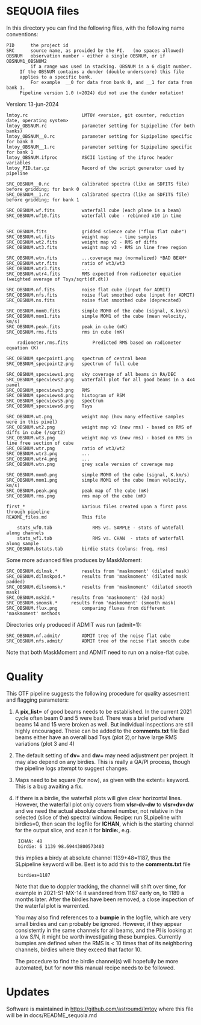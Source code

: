 # SEQUOIA files

In this directory you can find the following files, with the following name conventions:

    PID      the project id
    SRC      source name, as provided by the PI.   (no spaces allowed)
    OBSNUM   observation number - either a single OBSNUM, or if OBSNUM1_OBSNUM2
             if a range was used in stacking. OBSNUM is a 6 digit number.
	     If the OBSNUM contains a dunder (double underscore) this file
	     applies to a specific bank.
             For example  __0 for data from bank 0, and __1 for data from bank 1.
	     Pipeline version 1.0 (<2024) did not use the dunder notation!
        
Version:  13-jun-2024

	lmtoy.rc                    LMTOY <version, git counter, reduction date, operating system>
	lmtoy_OBSNUM.rc             parameter setting for SLpipeline (for both banks)
	lmtoy_OBSNUM__0.rc          parameter setting for SLpipeline specific for bank 0
	lmtoy_OBSNUM__1.rc          parameter setting for SLpipeline specific for bank 1
	lmtoy_OBSNUM.ifproc         ASCII listing of the ifproc header variables
	lmtoy_PID.tar.gz            Record of the script generator used by pipeline

	SRC_OBSNUM__0.nc            calibrated spectra (like an SDFITS file) before gridding; for bank 0
	SRC_OBSNUM__1.nc            calibrated spectra (like an SDFITS file) before gridding; for bank 1

	SRC_OBSNUM.wf.fits          waterfall cube (each plane is a beam)
	SRC_OBSNUM.wf10.fits        waterfall cube - rebinned x10 in time
	

	SRC_OBSNUM.fits             gridded science cube ("flux flat cube")
	SRC_OBSNUM.wt.fits          weight map    - time samples
	SRC_OBSNUM.wt2.fits         weight map v2 - RMS of diffs
	SRC_OBSNUM.wt3.fits         weight map v3 - RMS in line free region

	SRC_OBSNUM.wtn.fits         ...coverage map (normalized) *BAD BEAM*
	SRC_OBSNUM.wtr.fits         ratio of wt3/wt3
	SRC_OBSNUM.wtr3.fits        ...
	SRC_OBSNUM.wtr4.fits        RMS expected from radiometer equation (weighted average of Tsys/sqrt(df.dt))
	
	SRC_OBSNUM.nf.fits          noise flat cube (input for ADMIT)
	SRC_OBSNUM.nfs.fits         noise flat smoothed cube (input for ADMIT)
	SRC_OBSNUM.ns.fits          noise flat smoothed cube (deprecated)

	SRC_OBSNUM.mom0.fits        simple MOM0 of the cube (signal, K.km/s)
	SRC_OBSNUM.mom1.fits        simple MOM1 of the cube (mean velocity, km/s)
	SRC_OBSNUM.peak.fits        peak in cube (mK)
	SRC_OBSNUM.rms.fits         rms in cube (mK)

        radiometer.rms.fits         Predicted RMS based on radiometer equation (K)
	
	SRC_OBSNUM_specpoint1.png   spectrum of central beam
	SRC_OBSNUM_specpoint2.png   spectrum of full cube

	SRC_OBSNUM_specviews1.png   sky coverage of all beams in RA/DEC
	SRC_OBSNUM_specviews2.png   waterfall plot for all good beams in a 4x4 panel
	SRC_OBSNUM_specviews3.png   RMS
	SRC_OBSNUM_specviews4.png   histogram of RSM
	SRC_OBSNUM_specviews5.png   spectrum 
	SRC_OBSNUM_specviews6.png   Tsys
	
	SRC_OBSNUM.wt.png           weight map (how many effective samples were in this pixel)
	SRC_OBSNUM.wt2.png          weight map v2 (now rms) - based on RMS of diffs in cube (/sqrt2)
	SRC_OBSNUM.wt3.png          weight map v3 (now rms) - based on RMS in line free section of cube
	SRC_OBSNUM.wtr.png          ratio of wt3/wt2
	SRC_OBSNUM.wtr3.png         ...
	SRC_OBSNUM.wtr4.png         ...
	SRC_OBSNUM.wtn.png          grey scale version of coverage map
	
	SRC_OBSNUM.mom0.png         simple MOM0 of the cube (signal, K.km/s)
	SRC_OBSNUM.mom1.png         simple MOM1 of the cube (mean velocity, km/s)
	SRC_OBSNUM.peak.png         peak map of the cube (mK)
	SRC_OBSNUM.rms.png          rms map of the cube (mK)

	first_*                     Various files created upon a first pass through pipeline
	README_files.md             This file

        stats_wf0.tab               RMS vs. SAMPLE - stats of watefall along channels
        stats_wf1.tab               RMS vs. CHAN  - stats of waterfall along sample
	SRC_OBSNUM.bstats.tab       birdie stats (coluns: freq, rms)

Some more advanced files produces by MaskMoment:

	SRC_OBSNUM.dilmsk.*         results from 'maskmoment' (dilated mask)
	SRC_OBSNUM.dilmskpad.*      results from 'maskmoment' (dilated mask padded)
	SRC_OBSNUM.dilsmomsk.*	    results from 'maskmoment' (dilated smooth mask)
	SRC_OBSNUM.msk2d.*	    results from 'maskmoment' (2d mask)
	SRC_OBSNUM.smomsk.*	    results from 'maskmoment' (smooth mask)
	SRC_OBSNUM.flux.png         comparing fluxes from different 'maskmoment' methods


Directories only produced if ADMIT was run (admit=1):

	SRC_OBSNUM.nf.admit/        ADMIT tree of the noise flat cube
	SRC_OBSNUM.nfs.admit/       ADMIT tree of the noise flat smooth cube


Note that both MaskMoment and ADMIT need to run on a noise-flat cube.


# Quality

This OTF pipeline suggests the following procedure for quality assesment and flagging parameters:

1. A **pix_list=** of good beams needs to be established. In the current 2021 cycle often
   beam 0 and 5 were bad. There was a brief period where beams 14 and 15 were
   broken as well. But individual inspections are still highly encouraged. These
   can be added to the **comments.txt** file
   Bad beams either have an overall bad Tsys (plot 2),or have large RMS variations
   (plot 3 and 4)
   
2. The default setting of **dv=** and **dw=** may need adjustment per project. It may also
   depend on any birdies. This is really a QA/PI process, though the pipeline logs attempt
   to suggest changes.

3. Maps need to be square (for now), as given with the extent= keyword.
   This is a bug awaiting a fix.

4. If there is a birdie, the waterfall plots will give clear horizontal lines. 
   However, the waterfall plot only covers from **vlsr-dv-dw** to **vlsr+dv+dw**
   and we need the actual absolute channel number, not relative in the selected
   (slice of the) spectral window.
   Recipe:    run SLpipeline with birdies=0, then scan the logfile for **ICHAN**, which is
   the starting channel for the output slice, and scan it for **birdie:**, e.g.
   
        ICHAN: 48
        birdie: 6 1139 98.69443800573403
		
   this implies a birdy at absolute channel 1139+48=1187, thus the SLpipeline 
   keyword will be. Best is to add this to the **comments.txt** file
   
        birdies=1187
		
   Note that due to doppler tracking, the channel will shift over time, for example
   in 2021-S1-MX-14 it wandered from 1187 early on, to 1189 a months later.
   After the birdies have been removed, a close inspection of the waterfal plot
   is warrented.

   You may also find references to a **bumpie** in the logfile, which are very small birdies
   and can probably be ignored. However, if they appear consistently in the same channels
   for all beams, and the PI is looking at a low S/N, it might be worth investigating
   these bumpies. Currently bumpies are defined when the RMS is < 10 times that of its
   neighboring channels, birdies where they exceed that factor 10.
   
   The procedure to find the birdie channel(s) will hopefully be more automated, but
   for now this manual recipe needs to be followed.
   
# Updates

Software is maintained in https://github.com/astroumd/lmtoy where this file will be in docs/README_sequoia.md

